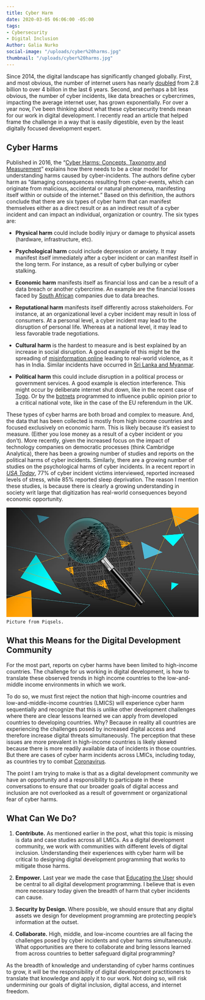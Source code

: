 ```yaml
---
title: Cyber Harm
date: 2020-03-05 06:06:00 -05:00
tags:
- Cybersecurity
- Digital Inclusion
Author: Galia Nurko
social-image: "/uploads/cyber%20harms.jpg"
thumbnail: "/uploads/cyber%20harms.jpg"
---
```


Since 2014, the digital landscape has significantly changed globally. First, and most obvious, the number of internet users has nearly [doubled](https://www.statista.com/statistics/273018/number-of-internet-users-worldwide/) from 2.8 billion to over 4 billion in the last 6 years. Second, and perhaps a bit less obvious, the number of cyber incidents, like data breaches or cybercrimes, impacting the average internet user, has grown exponentially. For over a year now, I’ve been thinking about what these cybersecurity trends mean for our work in digital development. I recently read an article that helped frame the challenge in a way that is easily digestible, even by the least digitally focused development expert.

<!--more-->

## Cyber Harms

Published in 2016, the “[Cyber Harms: Concepts, Taxonomy and Measurement](https://www.researchgate.net/profile/Paul_Cornish2/publication/315459761_Cyber_Harm_Concepts_Taxonomy_and_Measurement/links/5a97d8f9aca27214056bd63f/Cyber-Harm-Concepts-Taxonomy-and-Measurement.pdf)” explains how there needs to be a clear model for understanding harms caused by cyber-incidents. The authors define cyber harm as “damaging consequences resulting from cyber-events, which can originate from malicious, accidental or natural phenomena, manifesting itself within or outside of the internet.” Based on this definition, the authors conclude that there are six types of cyber harm that can manifest themselves either as a direct result or as an indirect result of a cyber incident and can impact an individual, organization or country. The six types are:

* **Physical harm** could include bodily injury or damage to physical assets (hardware, infrastructure, etc).

* **Psychological harm** could include depression or anxiety. It may manifest itself immediately after a cyber incident or can manifest itself in the long term. For instance, as a result of cyber bullying or cyber stalking.

* **Economic harm** manifests itself as financial loss and can be a result of a data breach or another cybercrime. An example are the financial losses faced by [South African](https://www.itweb.co.za/content/KPNG8v8d3W8v4mwD) companies due to data breaches.

* **Reputational harm** manifests itself differently across stakeholders. For instance, at an organizational level a cyber incident may result in loss of consumers. At a personal level, a cyber incident may lead to the disruption of personal life. Whereas at a national level, it may lead to less favorable trade negotiations.

* **Cultural harm** is the hardest to measure and is best explained by an increase in social disruption. A good example of this might be the spreading of [misinformation online](https://www.washingtonpost.com/politics/2020/02/21/how-misinformation-whatsapp-led-deathly-mob-lynching-india/) leading to real-world violence, as it has in India. Similar incidents have occurred in [Sri Lanka and Myanmar](https://www.nytimes.com/2018/07/18/technology/facebook-to-remove-misinformation-that-leads-to-violence.html).

* **Political harm** this could include disruption in a political process or government services. A good example is election interference. This might occur by deliberate internet shut down, like in the recent case of [Togo](https://www.mfwa.org/togo-election-pass-safety-of-journalists-test-fails-that-of-internet-rights/). Or by the [botnets](https://www.theguardian.com/commentisfree/2017/apr/17/brexit-voter-manipulation-eu-referendum-social-media) programmed to influence public opinion prior to a critical national vote, like in the case of the EU referendum in the UK.

These types of cyber harms are both broad and complex to measure. And, the data that has been collected is mostly from high income countries and focused exclusively on economic harm. This is likely because it’s easiest to measure. (Either you lose money as a result of a cyber incident or you don’t). More recently, given the increased focus on the impact of technology companies on democratic processes (think Cambridge Analytica), there has been a growing number of studies and reports on the political harms of cyber incidents. Similarly, there are a growing number of studies on the psychological harms of cyber incidents. In a recent report in *[USA Today](https://www.usatoday.com/story/tech/conferences/2020/02/21/data-breach-tips-mental-health-toll-depression-anxiety/4763823002/)*, 77% of cyber incident victims interviewed, reported increased levels of stress, while 85% reported sleep deprivation. The reason I mention these studies, is because there is clearly a growing understanding in society writ large that digitization has real-world consequences beyond economic opportunity.

![cyber harms.jpg](/uploads/cyber%20harms.jpg)`Picture from Piqsels.`

## What this Means for the Digital Development Community

For the most part, reports on cyber harms have been limited to high-income countries. The challenge for us working in digital development, is how to translate these observed trends in high income countries to the low-and-middle income environments in which we work.

To do so, we must first reject the notion that high-income countries and low-and-middle-income countries (LMICS) will experience cyber harm sequentially and recognize that this is unlike other development challenges where there are clear lessons learned we can apply from developed countries to developing countries. Why? Because in reality all countries are experiencing the challenges posed by increased digital access and therefore increase digital threats simultaneously. The perception that these issues are more prevalent in high-income countries is likely skewed because there is more readily available data of incidents in those countries. But there are cases of cyber harm incidents across LMICs, including today, as countries try to combat [Coronavirus](https://www.washingtonpost.com/technology/2020/03/02/whatsapp-coronavirus-misinformation/).

The point I am trying to make is that as a digital development community we have an opportunity and a responsibility to participate in these conversations to ensure that our broader goals of digital access and inclusion are not overlooked as a result of government or organizational fear of cyber harms.

## What Can We Do?

1. **Contribute.** As mentioned earlier in the post, what this topic is missing is data and case studies across all LMICs. As a digital development community, we work with communities with different levels of digital inclusion. Understanding their experiences with cyber harm will be critical to designing digital development programming that works to mitigate those harms.

2. **Empower.** Last year we made the case that [Educating the User](https://dai-global-digital.com/the-missing-digital-principle-educate-the-user.html) should be central to all digital development programming. I believe that is even more necessary today given the breadth of harm that cyber incidents can cause.

3. **Security by Design.** Where possible, we should ensure that any digital assets we design for development programming are protecting people’s information at the outset.

4. **Collaborate.** High, middle, and low-income countries are all facing the challenges posed by cyber incidents and cyber harms simultaneously. What opportunities are there to collaborate and bring lessons learned from across countries to better safeguard digital programming?

As the breadth of knowledge and understanding of cyber harms continues to grow, it will be the responsibility of digital development practitioners to translate that knowledge and apply it to our work. Not doing so, will risk undermining our goals of digital inclusion, digital access, and internet freedom.